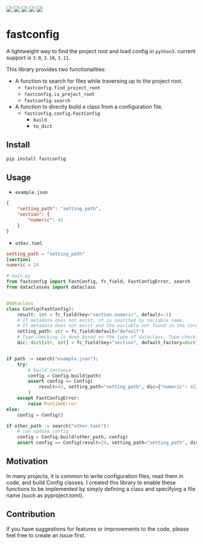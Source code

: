 [![](https://img.shields.io/pypi/pyversions/fastconfig)](https://pypi.org/project/fastconfig/)
[![](https://img.shields.io/pypi/v/fastconfig)](https://pypi.org/project/fastconfig/)
[![](https://img.shields.io/pypi/l/fastconfig)](https://github.com/kyoto7250/fastconfig/blob/main/LICENSE)
![](https://img.shields.io/github/actions/workflow/status/kyoto7250/fastconfig/lint_and_test.yml)
[![](https://img.shields.io/website?down_message=offline&up_color=blue&up_message=online&url=https%3A%2F%2Fkyoto7250.github.io%2Ffastconfig%2F)](https://kyoto7250.github.io/fastconfig/)

# fastconfig
A lightweight way to find the project root and load config in `python3`.
current support is `3.9`, `3.10`, `3.11`.

This library provides two functionalities:

* A function to search for files while traversing up to the project root.
    - `fastconfig.find_project_root`
    - `fastconfig.is_project_root`
    - `fastconfig.search`
* A function to directly build a class from a configuration file.
    - `fastconfig.config.FastConfig`
      * `build`
      * `to_dict`


## Install

```bash
pip install fastconfig
```

## Usage

- `example.json`
```json
{
    "setting_path": "setting_path",
    "section": {
        "numeric": 42
    }
}
```

- `other.toml`
```toml
setting_path = "setting_path"
[section]
numeric = 24
```

```python
# main.py
from fastconfig import FastConfig, fc_field, FastConfigError, search
from dataclasses import dataclass


@dataclass
class Config(FastConfig):
    result: int = fc_field(key="section.numeric", default=-1)
    # If metadata does not exist, it is searched by variable name.
    # If metadata does not exist and the variable not found in the target file, raise FastConfigError (MissingRequiredElementError)
    setting_path: str = fc_field(default="default")
    # Type-checking is done based on the type of dataclass. Type-checking is recursive.
    dic: dict[str, int] = fc_field(key="section", default_factory=dict)


if path := search("example.json"):
    try:
        # build instance
        config = Config.build(path)
        assert config == Config(
            result=42, setting_path="setting_path", dic={"numeric": 42}
        )
    except FastConfigError:
        raise RuntimeError
else:
    config = Config()

if other_path := search("other.toml"):
    # can update config
    config = Config.build(other_path, config)
    assert config == Config(result=24, setting_path="setting_path", dic={"numeric": 24})
```

## Motivation

In many projects, it is common to write configuration files, read them in code, and build Config classes. I created this library to enable these functions to be implemented by simply defining a class and specifying a file name (such as pyproject.toml).

## Contribution
If you have suggestions for features or improvements to the code, please feel free to create an issue first.
